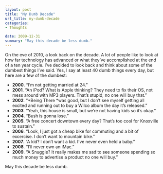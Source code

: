 ```yaml
---
layout: post
title: "My Dumb Decade"
url_title: my-dumb-decade
categories:
- Thoughts

date: 2009-12-31
summary: "May this decade be less dumb."
---
```

 
On the eve of 2010, a look back on the decade. A lot of people like to look at how far technology has advanced or what they&#8217;ve accomplished at the end of a ten year cycle. I&#8217;ve decided to look back and think about some of the dumbest things I&#8217;ve said. Yes, I say at least 40 dumb things every day, but here are a few of the dumbest:

- **2000**. &#8220;I&#8217;m not getting married at 24.&#8221;
- **2001**. &#8220;An iPod? What is Apple thinking? They need to fix their OS, not mess around with MP3 players. That&#8217;s stupid; no one will buy that.&#8221;
- **2002**. &#8220;*Being There *was good, but I don&#8217;t see myself getting all excited and running out to buy a Wilco album the day it&#8217;s released.&#8221;
- **2003**. &#8220;Yeah, this house is small, but we&#8217;re not having kids so it&#8217;s okay.&#8221;
- **2004**. &#8220;Bush is gonna lose.&#8221;
- **2005**. &#8220;A free concert downtown every day? That&#8217;s too cool for Knoxville to sustain.&#8221;
- **2006**. &#8220;Look, I just got a cheap bike for commuting and a bit of excercise. I don&#8217;t want to mountain bike.&#8221;
- **2007**. &#8220;A kid? I don&#8217;t want a kid. I&#8217;ve never even held a baby.&#8221;
- **2008**. &#8220;I&#8217;ll never own an iMac.&#8221;
- **2009**. &#8220;A Snuggie? It really makes me sad to see someone spending so much money to advertise a product no one will buy.&#8221;

May this decade be less dumb.